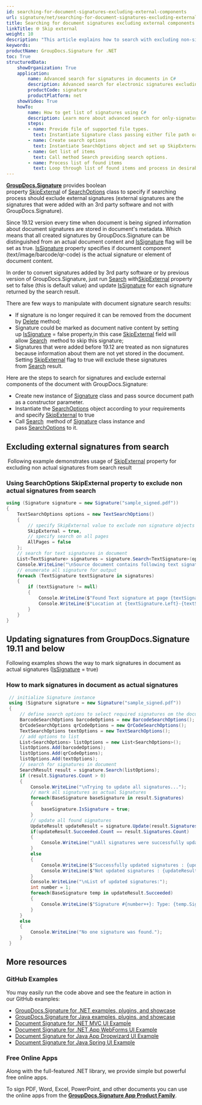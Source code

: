 ```yaml
---
id: searching-for-document-signatures-excluding-external-components
url: signature/net/searching-for-document-signatures-excluding-external-components
title: Searching for document signatures excluding external components
linkTitle: 🌐 Skip external
weight: 10
description: "This article explains how to search with excluding non-signature components like native documents text, images or barcodes that are the part of document content."
keywords: 
productName: GroupDocs.Signature for .NET 
toc: True
structuredData:
    showOrganization: True
    application:    
        name: Advanced search for signatures in documents in C#    
        description: Advanced search for electronic signatures excluding non-signature items in various documents with C# language and GroupDocs.Signature for .NET APIs
        productCode: signature
        productPlatform: net 
    showVideo: True
    howTo:
        name: How to get list of signatures using C# 
        description: Learn more about advanced search for only-signature items in documents with C#
        steps:
        - name: Provide file of supported file types.
          text: Instantiate Signature class passing either file path or file stream as a parameter.
        - name: Create search options 
          text: Instantiate SearchOptions object and set up SkipExternal in true.
        - name: Get list of items 
          text: Call method Search providing search options.
        - name: Process list of found items
          text: Loop through list of found items and process in desirable way.
---
```

[**GroupDocs.Signature**](https://products.groupdocs.com/signature/net) provides boolean property [SkipExternal](https://reference.groupdocs.com/signature/net/groupdocs.signature.options/searchoptions/skipexternal) of [SearchOptions](https://reference.groupdocs.com/signature/net/groupdocs.signature.options/searchoptions) class to specify if searching process should exclude external signatures (external signatures are the signatures that were added with an 3rd party software and not with GroupDocs.Signature).

Since 19.12 version every time when document is being signed information about document signatures are stored in document's metadata. Which means that all created signatures by GroupDocs.Signature can be distinguished from an actual document content and [IsSignature](https://reference.groupdocs.com/signature/net/groupdocs.signature.domain/basesignature/issignature) flag will be set as true. [IsSignature](https://reference.groupdocs.com/signature/net/groupdocs.signature.domain/basesignature/issignature) property specifies if document component (text/image/barcode/qr-code) is the actual signature or element of document content.

In order to convert signatures added by 3rd party software or by previous version of GroupDocs.Signature, just run [Search](https://reference.groupdocs.com/signature/net/groupdocs.signature/signature/search) with[SkipExternal](https://reference.groupdocs.com/signature/net/groupdocs.signature.options/searchoptions/skipexternal) property set to false (this is default value) and update [IsSignature](https://reference.groupdocs.com/signature/net/groupdocs.signature.domain/basesignature/issignature) for each signature returned by the search result.

There are few ways to manipulate with document signature search results:

* If signature is no longer required it can be removed from the document by [Delete](https://reference.groupdocs.com/signature/net/groupdocs.signature/signature/delete) method;
* Signature could be marked as document native content by setting up [IsSignature](https://reference.groupdocs.com/signature/net/groupdocs.signature.domain/basesignature/issignature) = false property,in this case [SkipExternal](https://reference.groupdocs.com/signature/net/groupdocs.signature.options/searchoptions/skipexternal) field will allow [Search](https://reference.groupdocs.com/signature/net/groupdocs.signature/signature/search)  method to skip this signature;
* Signatures that were added before 19.12 are treated as non signatures because information about them are not yet stored in the document. Setting [SkipExternal](https://reference.groupdocs.com/signature/net/groupdocs.signature.options/searchoptions/skipexternal) flag to true will exclude these signatures from [Search](https://reference.groupdocs.com/signature/net/groupdocs.signature/signature/search) result.

Here are the steps to search for signatures and exclude external components of the document with GroupDocs.Signature:

* Create new instance of [Signature](https://reference.groupdocs.com/signature/net/groupdocs.signature/signature) class and pass source document path as a constructor parameter.
* Instantiate the [SearchOptions](https://reference.groupdocs.com/signature/net/groupdocs.signature.options/searchoptions) object according to your requirements and specify [SkipExternal](https://reference.groupdocs.com/signature/net/groupdocs.signature.options/searchoptions/skipexternal) to true
* Call [Search](https://reference.groupdocs.com/signature/net/groupdocs.signature/signature/search)  method of [Signature](https://reference.groupdocs.com/signature/net/groupdocs.signature/signature) class instance and pass [SearchOptions](https://reference.groupdocs.com/signature/net/groupdocs.signature.options/searchoptions) to it.

## Excluding external signatures from search

 Following example demonstrates usage of [SkipExternal](https://reference.groupdocs.com/signature/net/groupdocs.signature.options/searchoptions/skipexternal) property for excluding non actual signatures from search result

### Using SearchOptions SkipExternal property to exclude non actual signatures from search

```csharp
using (Signature signature = new Signature("sample_signed.pdf"))
{
    TextSearchOptions options = new TextSearchOptions()
    {
        // specify SkipExternal value to exclude non signature objects from Search result
        SkipExternal = true,
        // specify search on all pages
        AllPages = false
    };
    // search for text signatures in document
    List<TextSignature> signatures = signature.Search<TextSignature>(options);
    Console.WriteLine("\nSource document contains following text signature(s).");
    // enumerate all signature for output
    foreach (TextSignature textSignature in signatures)
    {
        if (textSignature != null)
        {
            Console.WriteLine($"Found Text signature at page {textSignature.PageNumber} with type [{textSignature.SignatureImplementation}] and text '{textSignature.Text}'.");
            Console.WriteLine($"Location at {textSignature.Left}-{textSignature.Top}. Size is {textSignature.Width}x{textSignature.Height}.");
        }
    }
}
```

## Updating signatures from GroupDocs.Signature 19.11 and below

Following examples shows the way to mark signatures in document as actual signatures ([IsSignature](https://reference.groupdocs.com/signature/net/groupdocs.signature.domain/basesignature/issignature) = true)

### How to mark signatures in document as actual signatures

```csharp
 // initialize Signature instance
 using (Signature signature = new Signature("sample_signed.pdf"))
 {
     // define search options to select required signatures om the document
     BarcodeSearchOptions barcodeOptions = new BarcodeSearchOptions();
     QrCodeSearchOptions qrCodeOptions = new QrCodeSearchOptions();
     TextSearchOptions textOptions = new TextSearchOptions();
     // add options to list
     List<SearchOptions> listOptions = new List<SearchOptions>();
     listOptions.Add(barcodeOptions);
     listOptions.Add(qrCodeOptions);
     listOptions.Add(textOptions);
     // search for signatures in document
     SearchResult result = signature.Search(listOptions);
     if (result.Signatures.Count > 0)
     {
         Console.WriteLine("\nTrying to update all signatures...");
         // mark all signatures as actual Signatures
         foreach(BaseSignature baseSignature in result.Signatures)
         {
             baseSignature.IsSignature = true;
         }
         // update all found signatures
         UpdateResult updateResult = signature.Update(result.Signatures);
         if(updateResult.Succeeded.Count == result.Signatures.Count)
         {
             Console.WriteLine("\nAll signatures were successfully updated!");
         }
         else
         {
             Console.WriteLine($"Successfully updated signatures : {updateResult.Succeeded.Count}");
             Console.WriteLine($"Not updated signatures : {updateResult.Failed.Count}");
         }
         Console.WriteLine("\nList of updated signatures:");
         int number = 1;
         foreach(BaseSignature temp in updateResult.Succeeded)
         {
             Console.WriteLine($"Signature #{number++}: Type: {temp.SignatureType} Id:{temp.SignatureId}, Location: {temp.Left}x{temp.Top}. Size: {temp.Width}x{temp.Height}");
         }
     }
     else
     {
         Console.WriteLine("No one signature was found.");
     }
 }
```

## More resources

### GitHub Examples

You may easily run the code above and see the feature in action in our GitHub examples:

* [GroupDocs.Signature for .NET examples, plugins, and showcase](https://github.com/groupdocs-signature/GroupDocs.Signature-for-.NET)
* [GroupDocs.Signature for Java examples, plugins, and showcase](https://github.com/groupdocs-signature/GroupDocs.Signature-for-Java)
* [Document Signature for .NET MVC UI Example](https://github.com/groupdocs-signature/GroupDocs.Signature-for-.NET-MVC)
* [Document Signature for .NET App WebForms UI Example](https://github.com/groupdocs-signature/GroupDocs.Signature-for-.NET-WebForms)
* [Document Signature for Java App Dropwizard UI Example](https://github.com/groupdocs-signature/GroupDocs.Signature-for-Java-Dropwizard)
* [Document Signature for Java Spring UI Example](https://github.com/groupdocs-signature/GroupDocs.Signature-for-Java-Spring)

### Free Online Apps

Along with the full-featured .NET library, we provide simple but powerful free online apps.

To sign PDF, Word, Excel, PowerPoint, and other documents you can use the online apps from the **[GroupDocs.Signature App Product Family](https://products.groupdocs.app/signature/family)**.
